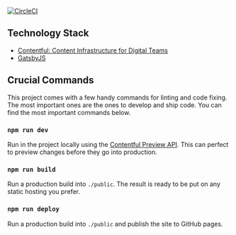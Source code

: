 [![CircleCI](https://circleci.com/gh/dim0627/blog.unresolved.xyz/tree/master.svg?style=svg)](https://circleci.com/gh/dim0627/blog.unresolved.xyz/tree/master)

## Technology Stack

* [Contentful: Content Infrastructure for Digital Teams](https://www.contentful.com/)
* [GatsbyJS](https://www.gatsbyjs.org/)

## Crucial Commands

This project comes with a few handy commands for linting and code fixing. The most important ones are the ones to develop and ship code. You can find the most important commands below.

### `npm run dev`

Run in the project locally using the [Contentful Preview API](https://www.contentful.com/developers/docs/references/content-preview-api/). This can perfect to preview changes before they go into production.

### `npm run build`

Run a production build into `./public`. The result is ready to be put on any static hosting you prefer.

### `npm run deploy`

Run a production build into `./public` and publish the site to GitHub pages.
